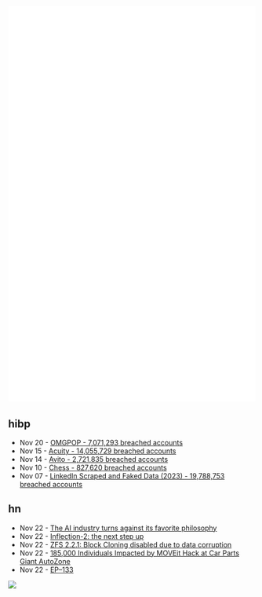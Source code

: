 ![Metrics](https://raw.githubusercontent.com/phixion/phixion/master/metrics.svg)

## hibp

<!--
for https://github.com/phixion/phixion/blob/main/.github/workflows/feeds.yml
-->
<!--START_SECTION:haveibeenpwnd-->
- Nov 20 - [OMGPOP - 7,071,293 breached accounts](https://haveibeenpwned.com/PwnedWebsites#OMGPOP)
- Nov 15 - [Acuity - 14,055,729 breached accounts](https://haveibeenpwned.com/PwnedWebsites#Acuity)
- Nov 14 - [Avito - 2,721,835 breached accounts](https://haveibeenpwned.com/PwnedWebsites#Avito)
- Nov 10 - [Chess - 827,620 breached accounts](https://haveibeenpwned.com/PwnedWebsites#Chess)
- Nov 07 - [LinkedIn Scraped and Faked Data (2023) - 19,788,753 breached accounts](https://haveibeenpwned.com/PwnedWebsites#LinkedInScrape2023)
<!--END_SECTION:haveibeenpwnd-->

## hn

<!--
for https://github.com/phixion/phixion/blob/main/.github/workflows/feeds.yml
-->
<!--START_SECTION:hn-->
- Nov 22 - [The AI industry turns against its favorite philosophy](https://www.semafor.com/article/11/21/2023/how-effective-altruism-led-to-a-crisis-at-openai)
- Nov 22 - [Inflection-2: the next step up](https://inflection.ai/inflection-2)
- Nov 22 - [ZFS 2.2.1: Block Cloning disabled due to data corruption](https://github.com/openzfs/zfs/releases/tag/zfs-2.2.1)
- Nov 22 - [185,000 Individuals Impacted by MOVEit Hack at Car Parts Giant AutoZone](https://www.securityweek.com/185000-individuals-impacted-by-moveit-hack-at-car-parts-giant-autozone/)
- Nov 22 - [EP–133](https://teenage.engineering/products/ep-133)
<!--END_SECTION:hn-->

<!--
for https://yhype.me
-->
![](https://hit.yhype.me/github/profile?user_id=13013670)
